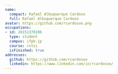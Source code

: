```yaml
---
name:
  compact: Rafael Albuquerque Cardoso
  full: Rafael Albuquerque Cardoso
avatar: https://github.com/rcardosoo.png
occupations:
- id: 20151370286
  type: student
  campus: ifpb-jp
  course: cstsi
  isFinished: true
addresses:
  github: https://github.com/rcardosoo
  linkedin: https://www.linkedin.com/in/rcardosoo/
---
```

